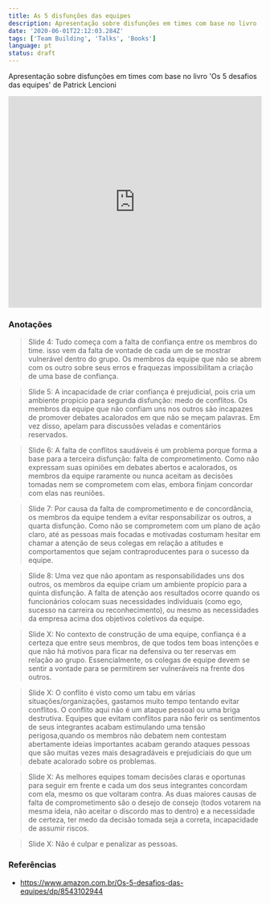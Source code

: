 ```yaml
---
title: As 5 disfunções das equipes
description: Apresentação sobre disfunções em times com base no livro 'Os 5 desafios das equipes' de Patrick Lencioni
date: '2020-06-01T22:12:03.284Z'
tags: ['Team Building', 'Talks', 'Books']
language: pt
status: draft
---
```


Apresentação sobre disfunções em times com base no livro 'Os 5 desafios das equipes' de Patrick Lencioni

<iframe
  src="https://slides.com/diegocosta/5-disfuncoes-equipes/embed"
  width="100%"
  height="420"
  title="As 5 disfunções ​das equipes"
  scrolling="no"
  frameborder="0"
  webkitallowfullscreen
  mozallowfullscreen
  allowfullscreen
></iframe>

### Anotações

> Slide 4: Tudo começa com a falta de confiança entre os membros do time. isso vem da falta de vontade de cada um de se mostrar vulnerável dentro do grupo. Os membros da equipe que não se abrem com os outro sobre seus erros e fraquezas impossibilitam a criação de uma base de confiança.

> Slide 5: A incapacidade de criar confiança é prejudicial, pois cria um ambiente propício para segunda disfunção: medo de conflitos. Os membros da equipe que não confiam uns nos outros são incapazes de promover debates acalorados em que não se meçam palavras. Em vez disso, apelam para discussões veladas e comentários reservados.

> Slide 6: A falta de conflitos saudáveis é um problema porque forma a base para a terceira disfunção: falta de comprometimento. Como não expressam suas opiniões em debates abertos e acalorados, os membros da equipe raramente ou nunca aceitam as decisões tomadas nem se comprometem com elas, embora finjam concordar com elas nas reuniões.

> Slide 7: Por causa da falta de comprometimento e de concordância, os membros da equipe tendem a evitar responsabilizar os outros, a quarta disfunção. Como não se comprometem com um plano de ação claro, até as pessoas mais focadas e motivadas costumam hesitar em chamar a atenção de seus colegas em relação a atitudes e comportamentos que sejam contraproducentes para o sucesso da equipe.

> Slide 8: Uma vez que não apontam as responsabilidades uns dos outros, os membros da equipe criam um ambiente propício para a quinta disfunção. A falta de atenção aos resultados ocorre quando os funcionários colocam suas necessidades individuais (como ego, sucesso na carreira ou reconhecimento), ou mesmo as necessidades da empresa acima dos objetivos coletivos da equipe.

> Slide X: No contexto de construção de uma equipe, confiança é a certeza que entre seus membros, de que todos tem boas intenções e que não há motivos para ficar na defensiva ou ter reservas em relação ao grupo. Essencialmente, os colegas de equipe devem se sentir a vontade para se permitirem ser vulneráveis na frente dos outros.

> Slide X: O conflito é visto como um tabu em várias situações/organizações, gastamos muito tempo tentando evitar conflitos. O conflito aqui não é um ataque pessoal ou uma briga destrutiva. Equipes que evitam conflitos para não ferir os sentimentos de seus integrantes acabam estimulando uma tensão perigosa,quando os membros não debatem nem contestam abertamente ideias importantes acabam gerando ataques pessoas que são muitas vezes mais desagradáveis e prejudiciais do que um debate acalorado sobre os problemas.

> Slide X: As melhores equipes tomam decisões claras e oportunas para seguir em frente e cada um dos seus integrantes concordam com ela, mesmo os que voltaram contra. As duas maiores causas de falta de comprometimento são o desejo de consejo (todos votarem na mesma ideia, não aceitar o discordo mas to dentro) e a necessidade de certeza, ter medo da decisão tomada seja a correta, incapacidade de assumir riscos.

> Slide X: Não é culpar e penalizar as pessoas.

### Referências

- https://www.amazon.com.br/Os-5-desafios-das-equipes/dp/8543102944

